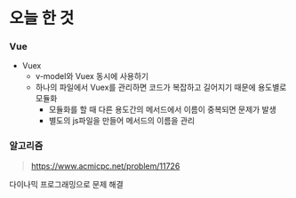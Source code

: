 # 오늘 한 것 

### Vue
- Vuex
    - v-model와 Vuex 동시에 사용하기
    - 하나의 파일에서 Vuex를 관리하면 코드가 복잡하고 길어지기 때문에 용도별로 모듈화
        - 모듈화를 할 때 다른 용도간의 메서드에서 이름이 중복되면 문제가 발생
        - 별도의 js파일을 만들어 메서드의 이름을 관리

### 알고리즘
> https://www.acmicpc.net/problem/11726

다이나믹 프로그래밍으로 문제 해결